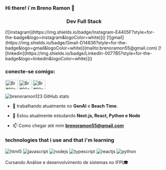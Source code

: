 ### Hi there! i´m Breno Ramon 🐐
<h3 align="center">Dev Full Stack</h3>
[![instagram](https://img.shields.io/badge/Instagram-E4405F?style=for-the-badge&logo=instagram&logoColor=white)]()
[![gmail](https://img.shields.io/badge/Gmail-D14836?style=for-the-badge&logo=gmail&logoColor=white)](mailto:brenoramon55@gmail.com)
[![linkedin](https://img.shields.io/badge/LinkedIn-0077B5?style=for-the-badge&logo=linkedin&logoColor=white)]()

<h3 align="left">conecte-se comigo:</h3>
<p align="left">
<a href="https://www.linkedin.com/in/breno-ramon-lacerda-santos-01ab541aa/" target="blank"><img align="center" src="https://raw.githubusercontent.com/rahuldkjain/github-profile-readme-generator/master/src/images/icons/Social/linked-in-alt.svg" alt="Breno-Ramon" height="30" width="40" /></a>
<a href="https://www.instagram.com/mynameisbreno/" target="blank"><img align="center" src="https://raw.githubusercontent.com/rahuldkjain/github-profile-readme-generator/master/src/images/icons/Social/instagram.svg" alt="Breno-Ramon" height="30" width="40" /></a>
  <a href="mailto:brenoramon55@gmail.com" target="blank"><img align="center" src="https://raw.githubusercontent.com/rahuldkjain/github-profile-readme-generator/master/src/images/icons/Social/google.svg" alt="Breno-Ramon" height="30" width="40" /></a>

</p>

![brenoramon123 GitHub stats](https://github-readme-stats.vercel.app/api?username=brenoramon123&show_icons=true&theme=highcontrast)

- 🔭 trabalhando atualmente no **GenAI** e **Beach Time**.

- 🌱 Estou atualmente estudando **Next.js, React, Python e Node**

- 📫 Como chegar até mim **brenoramon55@gmail.com**

### technologies that i use and that i'm learning

<div style="display: inline_block">
<img align="center" src="https://img.shields.io/badge/next-239120?style=for-the-badge&logo=html5&logoColor=white" alt="html5"/ >
<img align="center" src="https://img.shields.io/badge/JavaScript-323330?style=for-the-badge&logo=javascript&logoColor=F7DF1E" alt="javascript"/ >
<img align="center" src="https://img.shields.io/badge/Node.js-43853D?style=for-the-badge&logo=node.js&logoColor=white" alt="nodejs"/ >
<img align="center" src="https://img.shields.io/badge/TypeScript-007ACC?style=for-the-badge&logo=typescript&logoColor=white" alt="typescript"/ >
<img align="center" src="https://img.shields.io/badge/React-20232A?style=for-the-badge&logo=react&logoColor=61DAFB" alt="reactjs"/ >
<img align="center" src="https://img.shields.io/badge/Python-3776AB?style=for-the-badge&logo=python&logoColor=white" alt="python"/ >
</div>

<br>
Cursando Análise e desenvolvimento de sistemas no IFPI🎓









